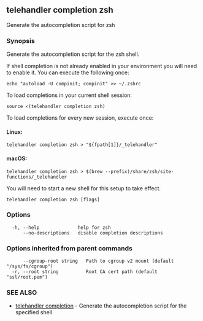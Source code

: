 ## telehandler completion zsh

Generate the autocompletion script for zsh

### Synopsis

Generate the autocompletion script for the zsh shell.

If shell completion is not already enabled in your environment you will need
to enable it.  You can execute the following once:

	echo "autoload -U compinit; compinit" >> ~/.zshrc

To load completions in your current shell session:

	source <(telehandler completion zsh)

To load completions for every new session, execute once:

#### Linux:

	telehandler completion zsh > "${fpath[1]}/_telehandler"

#### macOS:

	telehandler completion zsh > $(brew --prefix)/share/zsh/site-functions/_telehandler

You will need to start a new shell for this setup to take effect.


```
telehandler completion zsh [flags]
```

### Options

```
  -h, --help              help for zsh
      --no-descriptions   disable completion descriptions
```

### Options inherited from parent commands

```
      --cgroup-root string   Path to cgroup v2 mount (default "/sys/fs/cgroup")
  -r, --root string          Root CA cert path (default "ssl/root.pem")
```

### SEE ALSO

* [telehandler completion](telehandler_completion.md)	 - Generate the autocompletion script for the specified shell

